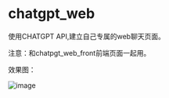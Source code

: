 # chatgpt_web

使用CHATGPT API,建立自己专属的web聊天页面。

注意：和chatpgt_web_front前端页面一起用。

效果图：

![image](https://user-images.githubusercontent.com/10266200/228228101-8ae8e66e-dfe3-4d23-81fa-df858dff7078.png)
